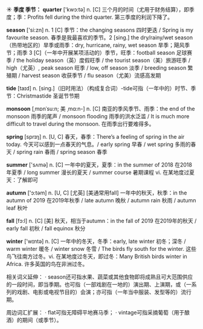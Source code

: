 ☀ <span class="category">**季度 季节：**</span>
<span class="vocabulary">**quarter**</span> ['kwɔ:tə] 
<span class="definition">n. [C] 三个月的时间（尤用于财务结算），即季度；季：</span>Profits fell during the third quarter. 第三季度的利润下降了。

<span class="vocabulary">**season**</span> ['si:zn] 
<span class="definition">n. 1 [C] 季节：</span>the changing seasons 四时更迭 / Spring is my favourite season. 春季是我最喜欢的季节。<span class="definition">2 [sing.] the dry/rainy/wet season（热带地区的）旱季或雨季：</span>dry, hurricane, rainy, wet season 旱季；飓风季节；雨季 <span class="definition">3 [C]（一年中开展某项活动的）季节，旺季：</span>football season 足球赛季 / the holiday season（英）度假旺季 / the tourist season（美）旅游旺季 / high（尤英）, peak season 旺季 / low, off season 淡季 / breeding season 繁殖期 / harvest season 收获季节 / flu season（尤美）流感高发期
        
<span class="vocabulary">**tide**</span> [taɪd]
<span class="definition">n. [sing.]（旧时用法）（构成复合词）-tide可指（一年中的）时节、季节：</span>Christmastide 圣诞节节期
 
<span class="vocabulary">**monsoon**</span> [ˌmɒnˈsu:n; 美 ˌmɑ:n-]
<span class="definition">n. [C] 南亚的季风季节、雨季：</span>the end of the monsoon 雨季的尾声 / monsoon flooding 雨季的洪水泛滥 / It is much more difficult to travel during the monsoon. 在雨季出行要难得多。

<span class="vocabulary">**spring**</span> [sprɪŋ] 
<span class="definition">n. [U, C] 春天，春季：</span>There’s a feeling of spring in the air today. 今天可以感到一点春天的气息。/ early spring 早春 / wet spring 多雨的春天 / spring rain 春雨 / spring season 春季

<span class="vocabulary">**summer**</span> ['sʌmə] 
<span class="definition">n. [C] 一年中的夏天，夏季：</span>in the summer of 2018 在2018年夏季 / long summer 漫长的夏天 / summer course 暑期课程 <span class="definition">vi. 在某地度过夏天：</span>了解即可

<span class="vocabulary">**autumn**</span> ['ɔ:təm] 
<span class="definition">n. [U, C] [尤英] [美通常用fall] 一年中的秋天，秋季：</span>in the autumn of 2019 在2019年秋季 / late autumn 晚秋 / autumn rain 秋雨 / autumn leaf 秋叶

<span class="vocabulary">**fall**</span> [fɔ:l] 
<span class="definition">n. [C] [美] 秋天，相当于autumn：</span>in the fall of 2019 在2019年的秋天 / early fall 初秋 / fall equinox 秋分

<span class="vocabulary">**winter**</span> ['wɪntə] 
<span class="definition">n. [C] 一年中的冬天，冬季：</span>early, late winter 初冬；深冬 / warm winter 暖冬 / winter snow 冬雪 / The birds fly south for the winter. 这些鸟飞往南方过冬。<span class="definition">vi. 在某地度过冬天，即过冬：</span>Many British birds winter in Africa. 许多英国的鸟在非洲过冬。

相关词义延伸：
· season还可指水果、蔬菜或其他食物即将成熟且可大范围供应的一段时间，即当季期。也可指（一部戏剧在一地的）演出期、上演期，或（一系列的戏剧、电影或电视节目的）会演；亦可指（一年当中服装、发型等的）流行期。

周边词汇扩展：
· flat可指无障碍平地赛马季；
· vintage可指采摘葡萄（用于酿酒）的期间（或季节）。
